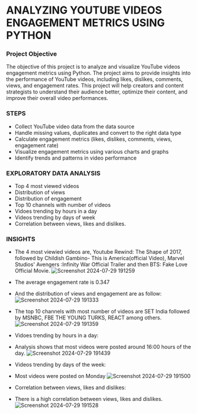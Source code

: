 # ANALYZING YOUTUBE VIDEOS ENGAGEMENT METRICS USING PYTHON

### Project Objective

The objective of this project is to analyze and visualize YouTube videos engagement metrics using Python. The project aims to provide insights into the performance of YouTube videos, including likes, dislikes, comments, views, and engagement rates. This project will help creators and content strategists to understand their audience better, optimize their content, and improve their overall video performances.

### STEPS

- Collect YouTube video data from the data source
- Handle missing values, duplicates and convert to the right data type
- Calculate engagement metrics (likes, dislikes, comments, views, engagement rate)
- Visualize engagement metrics using various charts and graphs 
- Identify trends and patterns in video performance

### EXPLORATORY DATA ANALYSIS

- Top 4 most viewed videos 
- Distribution of views 
- Distribution of engagement 
- Top 10 channels with number of videos 
- Vidoes trending by hours in a day
- Videos trending by days of week 
- Correlation between views, likes and dislikes.

### INSIGHTS

- The 4 most viewied videos are, Youtube Rewind: The Shape of 2017, followed by Childish Gambino- This is America(official Video), Marvel Studios' Avengers :Infinity War Official Trailer and then BTS: Fake Love Official Movie.
![Screenshot 2024-07-29 191259](https://github.com/user-attachments/assets/0c3e7c2b-4c38-4dbb-83b6-e59e9b960ce5)

- The average engagement rate is 0.347 

- And the distribution of views and engagement are as follow:
![Screenshot 2024-07-29 191333](https://github.com/user-attachments/assets/aeb23010-b265-4e5f-bf51-72b87a5dcab9)


- The top 10 channels with most number of videos are 
SET India followed by MSNBC, FBE THE YOUNG TURKS, REACT among others.
![Screenshot 2024-07-29 191359](https://github.com/user-attachments/assets/06edb44e-661c-4e00-af50-3aadf5ce882a)


- Vidoes trending by hours in a day:
- Analysis shows that most videos were posted around 16:00 hours of the day.
![Screenshot 2024-07-29 191439](https://github.com/user-attachments/assets/a2708b62-f708-4d2c-af09-1fb44765a5f7)


- Videos trending by days of the week:
- Most videos were posted on Monday 
![Screenshot 2024-07-29 191500](https://github.com/user-attachments/assets/33b78390-b916-4b6f-b3c7-bb08582134fa)


- Correlation between views, likes and dislikes:
- There is a high correlation between views, likes and dislikes.
![Screenshot 2024-07-29 191528](https://github.com/user-attachments/assets/5e344886-89e1-4c40-850d-f1fb9f68d795)
